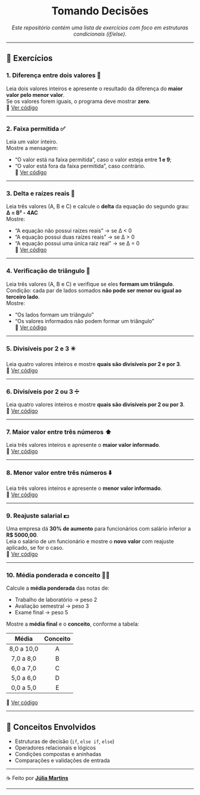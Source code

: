 <div align="center">

# Tomando Decisões  
*Este repositório contém uma lista de exercícios com foco em estruturas condicionais (if/else).*

</div>

---

## 🧩 Exercícios  

### 1. Diferença entre dois valores 🔢  
Leia dois valores inteiros e apresente o resultado da diferença do **maior valor pelo menor valor**.  
Se os valores forem iguais, o programa deve mostrar **zero**.  
🔗 [Ver código](https://github.com/Juuh07/Java-IFRSII/raw/refs/heads/main/Ex01.java)

---

### 2. Faixa permitida ✅  
Leia um valor inteiro.  
Mostre a mensagem:  
- “O valor está na faixa permitida”, caso o valor esteja entre **1 e 9**;  
- “O valor está fora da faixa permitida”, caso contrário.  
🔗 [Ver código](https://github.com/Juuh07/Java-IFRSII/raw/refs/heads/main/Ex02.java)

---

### 3. Delta e raízes reais 🧮  
Leia três valores (A, B e C) e calcule o **delta** da equação do segundo grau:  
**Δ = B² - 4AC**  
Mostre:  
- “A equação não possui raízes reais” → se Δ < 0  
- “A equação possui duas raízes reais” → se Δ > 0  
- “A equação possui uma única raiz real” → se Δ = 0  
🔗 [Ver código](https://github.com/Juuh07/Java-IFRSII/raw/refs/heads/main/Ex03.java)

---

### 4. Verificação de triângulo 📐
Leia três valores (A, B e C) e verifique se eles **formam um triângulo**.  
Condição: cada par de lados somados **não pode ser menor ou igual ao terceiro lado**.  
Mostre:  
- “Os lados formam um triângulo”  
- “Os valores informados não podem formar um triângulo”  
🔗 [Ver código](https://github.com/Juuh07/Java-IFRSII/raw/refs/heads/main/Ex04.java)

---

### 5. Divisíveis por 2 e 3 ✴️  
Leia quatro valores inteiros e mostre **quais são divisíveis por 2 e por 3**.  
🔗 [Ver código](https://github.com/Juuh07/Java-IFRSII/raw/refs/heads/main/Ex05.java)

---

### 6. Divisíveis por 2 ou 3 ➗  
Leia quatro valores inteiros e mostre **quais são divisíveis por 2 ou por 3**.  
🔗 [Ver código](https://github.com/Juuh07/Java-IFRSII/raw/refs/heads/main/Ex06.java)

---

### 7. Maior valor entre três números ⬆️  
Leia três valores inteiros e apresente o **maior valor informado**.  
🔗 [Ver código](https://github.com/Juuh07/Java-IFRSII/raw/refs/heads/main/Ex07.java)

---

### 8. Menor valor entre três números ⬇️  
Leia três valores inteiros e apresente o **menor valor informado**.  
🔗 [Ver código](https://github.com/Juuh07/Java-IFRSII/raw/refs/heads/main/Ex08.java)

---

### 9. Reajuste salarial 💵  
Uma empresa dá **30% de aumento** para funcionários com salário inferior a **R$ 5000,00**.  
Leia o salário de um funcionário e mostre o **novo valor** com reajuste aplicado, se for o caso.  
🔗 [Ver código](https://github.com/Juuh07/Java-IFRSII/raw/refs/heads/main/Ex09.java)

---

### 10. Média ponderada e conceito 🧑‍🎓  
Calcule a **média ponderada** das notas de:  
- Trabalho de laboratório → peso 2  
- Avaliação semestral → peso 3  
- Exame final → peso 5  

Mostre a **média final** e o **conceito**, conforme a tabela:

| Média | Conceito |
|:------:|:---------:|
| 8,0 a 10,0 | A |
| 7,0 a 8,0 | B |
| 6,0 a 7,0 | C |
| 5,0 a 6,0 | D |
| 0,0 a 5,0 | E |

🔗 [Ver código](https://github.com/Juuh07/Java-IFRSII/raw/refs/heads/main/Ex10.java)

---

## 🧠 Conceitos Envolvidos  
- Estruturas de decisão (`if`, `else if`, `else`)  
- Operadores relacionais e lógicos  
- Condições compostas e aninhadas  
- Comparações e validações de entrada  

---

☕ Feito por **[Júlia Martins](https://github.com/Juuh07)**  

---

